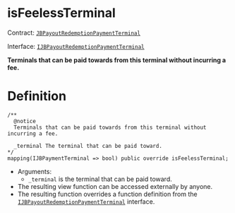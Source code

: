 # isFeelessTerminal

Contract: [`JBPayoutRedemptionPaymentTerminal`](/protocol/api/contracts/or-abstract/jbpayoutredemptionpaymentterminal/README.md)​‌

Interface: [`IJBPayoutRedemptionPaymentTerminal`](/protocol/api/interfaces/ijbpayoutredemptionpaymentterminal.md)

**Terminals that can be paid towards from this terminal without incurring a fee.**

# Definition

```solidity
/**
  @notice
  Terminals that can be paid towards from this terminal without incurring a fee.

  _terminal The terminal that can be paid toward.
*/
mapping(IJBPaymentTerminal => bool) public override isFeelessTerminal;
```

* Arguments:
  * `_terminal` is the terminal that can be paid toward.
* The resulting view function can be accessed externally by anyone.
* The resulting function overrides a function definition from the [`IJBPayoutRedemptionPaymentTerminal`](/protocol/api/interfaces/ijbpayoutredemptionpaymentterminal.md) interface.
